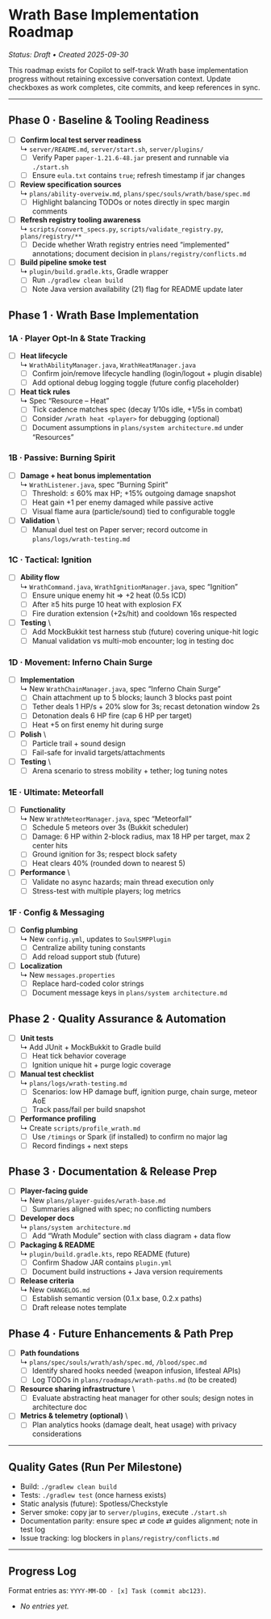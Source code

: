 # Wrath Base Implementation Roadmap

_Status: Draft • Created 2025-09-30_

This roadmap exists for Copilot to self-track Wrath base implementation progress without retaining excessive conversation context. Update checkboxes as work completes, cite commits, and keep references in sync.

---

## Phase 0 · Baseline & Tooling Readiness

- [ ] **Confirm local test server readiness**  \
  ↳ `server/README.md`, `server/start.sh`, `server/plugins/`
  - [ ] Verify Paper `paper-1.21.6-48.jar` present and runnable via `./start.sh`
  - [ ] Ensure `eula.txt` contains `true`; refresh timestamp if jar changes
- [ ] **Review specification sources**  \
  ↳ `plans/ability-overveiw.md`, `plans/spec/souls/wrath/base/spec.md`
  - [ ] Highlight balancing TODOs or notes directly in spec margin comments
- [ ] **Refresh registry tooling awareness**  \
  ↳ `scripts/convert_specs.py`, `scripts/validate_registry.py`, `plans/registry/**`
  - [ ] Decide whether Wrath registry entries need “implemented” annotations; document decision in `plans/registry/conflicts.md`
- [ ] **Build pipeline smoke test**  \
  ↳ `plugin/build.gradle.kts`, Gradle wrapper
  - [ ] Run `./gradlew clean build`
  - [ ] Note Java version availability (21) flag for README update later

## Phase 1 · Wrath Base Implementation

### 1A · Player Opt-In & State Tracking

- [ ] **Heat lifecycle**  \
  ↳ `WrathAbilityManager.java`, `WrathHeatManager.java`
  - [ ] Confirm join/remove lifecycle handling (login/logout + plugin disable)
  - [ ] Add optional debug logging toggle (future config placeholder)
- [ ] **Heat tick rules**  \
  ↳ Spec “Resource – Heat”
  - [ ] Tick cadence matches spec (decay 1/10s idle, +1/5s in combat)
  - [ ] Consider `/wrath heat <player>` for debugging (optional)
  - [ ] Document assumptions in `plans/system architecture.md` under “Resources”

### 1B · Passive: Burning Spirit

- [ ] **Damage + heat bonus implementation**  \
  ↳ `WrathListener.java`, spec “Burning Spirit”
  - [ ] Threshold: ≤ 60% max HP; +15% outgoing damage snapshot
  - [ ] Heat gain +1 per enemy damaged while passive active
  - [ ] Visual flame aura (particle/sound) tied to configurable toggle
- [ ] **Validation**  \
  - [ ] Manual duel test on Paper server; record outcome in `plans/logs/wrath-testing.md`

### 1C · Tactical: Ignition

- [ ] **Ability flow**  \
  ↳ `WrathCommand.java`, `WrathIgnitionManager.java`, spec “Ignition”
  - [ ] Ensure unique enemy hit ⇒ +2 heat (0.5s ICD)
  - [ ] After ≥5 hits purge 10 heat with explosion FX
  - [ ] Fire duration extension (+2s/hit) and cooldown 16s respected
- [ ] **Testing**  \
  - [ ] Add MockBukkit test harness stub (future) covering unique-hit logic
  - [ ] Manual validation vs multi-mob encounter; log in testing doc

### 1D · Movement: Inferno Chain Surge

- [ ] **Implementation**  \
  ↳ New `WrathChainManager.java`, spec “Inferno Chain Surge”
  - [ ] Chain attachment up to 5 blocks; launch 3 blocks past point
  - [ ] Tether deals 1 HP/s + 20% slow for 3s; recast detonation window 2s
  - [ ] Detonation deals 6 HP fire (cap 6 HP per target)
  - [ ] Heat +5 on first enemy hit during surge
- [ ] **Polish**  \
  - [ ] Particle trail + sound design
  - [ ] Fail-safe for invalid targets/attachments
- [ ] **Testing**  \
  - [ ] Arena scenario to stress mobility + tether; log tuning notes

### 1E · Ultimate: Meteorfall

- [ ] **Functionality**  \
  ↳ New `WrathMeteorManager.java`, spec “Meteorfall”
  - [ ] Schedule 5 meteors over 3s (Bukkit scheduler)
  - [ ] Damage: 6 HP within 2-block radius, max 18 HP per target, max 2 center hits
  - [ ] Ground ignition for 3s; respect block safety
  - [ ] Heat clears 40% (rounded down to nearest 5)
- [ ] **Performance**  \
  - [ ] Validate no async hazards; main thread execution only
  - [ ] Stress-test with multiple players; log metrics

### 1F · Config & Messaging

- [ ] **Config plumbing**  \
  ↳ New `config.yml`, updates to `SoulSMPPlugin`
  - [ ] Centralize ability tuning constants
  - [ ] Add reload support stub (future)
- [ ] **Localization**  \
  ↳ New `messages.properties`
  - [ ] Replace hard-coded color strings
  - [ ] Document message keys in `plans/system architecture.md`

## Phase 2 · Quality Assurance & Automation

- [ ] **Unit tests**  \
  ↳ Add JUnit + MockBukkit to Gradle build
  - [ ] Heat tick behavior coverage
  - [ ] Ignition unique hit + purge logic coverage
- [ ] **Manual test checklist**  \
  ↳ `plans/logs/wrath-testing.md`
  - [ ] Scenarios: low HP damage buff, ignition purge, chain surge, meteor AoE
  - [ ] Track pass/fail per build snapshot
- [ ] **Performance profiling**  \
  ↳ Create `scripts/profile_wrath.md`
  - [ ] Use `/timings` or Spark (if installed) to confirm no major lag
  - [ ] Record findings + next steps

## Phase 3 · Documentation & Release Prep

- [ ] **Player-facing guide**  \
  ↳ New `plans/player-guides/wrath-base.md`
  - [ ] Summaries aligned with spec; no conflicting numbers
- [ ] **Developer docs**  \
  ↳ `plans/system architecture.md`
  - [ ] Add “Wrath Module” section with class diagram + data flow
- [ ] **Packaging & README**  \
  ↳ `plugin/build.gradle.kts`, repo README (future)
  - [ ] Confirm Shadow JAR contains `plugin.yml`
  - [ ] Document build instructions + Java version requirements
- [ ] **Release criteria**  \
  ↳ New `CHANGELOG.md`
  - [ ] Establish semantic version (0.1.x base, 0.2.x paths)
  - [ ] Draft release notes template

## Phase 4 · Future Enhancements & Path Prep

- [ ] **Path foundations**  \
  ↳ `plans/spec/souls/wrath/ash/spec.md`, `/blood/spec.md`
  - [ ] Identify shared hooks needed (weapon infusion, lifesteal APIs)
  - [ ] Log TODOs in `plans/roadmaps/wrath-paths.md` (to be created)
- [ ] **Resource sharing infrastructure**  \
  - [ ] Evaluate abstracting heat manager for other souls; design notes in architecture doc
- [ ] **Metrics & telemetry (optional)**  \
  - [ ] Plan analytics hooks (damage dealt, heat usage) with privacy considerations

---

## Quality Gates (Run Per Milestone)

- Build: `./gradlew clean build`
- Tests: `./gradlew test` (once harness exists)
- Static analysis (future): Spotless/Checkstyle
- Server smoke: copy jar to `server/plugins`, execute `./start.sh`
- Documentation parity: ensure spec ⇄ code ⇄ guides alignment; note in test log
- Issue tracking: log blockers in `plans/registry/conflicts.md`

---

## Progress Log

Format entries as: `YYYY-MM-DD · [x] Task (commit abc123)`.

- _No entries yet._
